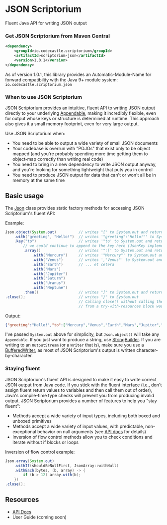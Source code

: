 # JSON Scriptorium
Fluent Java API for writing JSON output

### Get JSON Scriptorium from Maven Central
``` xml
<dependency>
    <groupId>io.codecastle.scriptorium</groupId>
    <artifactId>scriptorium-json</artifactId>
    <version>1.0.1</version>
</dependency>
```

As of version 1.0.1, this library provides an Automatic-Module-Name for forward compatibility 
with the Java 9+ module system: `io.codecastle.scriptorium.json`

### When to use JSON Scriptorium
JSON Scriptorium provides an intuitive, fluent API to writing JSON output directly to your underlying [Appendable](https://docs.oracle.com/javase/8/docs/api/java/lang/Appendable.html), making it incredibly flexible, even for output whose keys or structure is determined at runtime. This approach also gives it a small memory footprint, even for very large output.

Use JSON Scriptorium when:
- You need to be able to output a wide variety of small JSON documents
- Your codebase is overrun with "POJOs" that exist only to be object mapped (and you're probably spending more time getting them to object-map correctly than writing real code)
- You need to bring in a new dependency to write JSON output anyway, and you're looking for something lightweight that puts you in control
- You need to produce JSON output for data that can't or won't all be in memory at the same time

## Basic usage
The [Json](https://scriptorium.codecastle.io/apidocs/scriptorium-json/1.0/io/codecastle/scriptorium/json/Json.html) class
provides static factory methods for accessing JSON Scriptorium's fluent API:

Example:
``` java
Json.object(System.out)          // writes "{" to System.out and returns a new JsonObjectDocument
    .with("greeting", "Hello!")  // writes '"greeting":"Hello!"' to System.out returns the JsonObjectDocument
    .key("to")                   // writes '"to' to System.out and returns a JsonKey<JsonObjectDocument>
        // we could continue to append to the key here (JsonKey implements Appendable)
        .array()                 // writes '":[' to System.out and returns a JsonArrayNode<JsonObjectDocument>
            .with("Mercury")     // writes '"Mercury"' to System.out and returns the JsonArrayNode
            .with("Venus")       // writes ',"Venus"' to System.out and returns the JsonArrayNode
            .with("Earth")       // ... et cetera
            .with("Mars")
            .with("Jupiter")
            .with("Saturn")
            .with("Uranus")
            .with("Neptune")
        .then()                  // writes "]" to System.out and returns the original JsonObjectDocument
.close();                        // writes "}" to System.out
                                 // Calling close() without calling the JsonArrayNode's then() method, e.g.
                                 // from a try-with-resources block would close the array first!
```
Output:
``` json
{"greeting":"Hello!","to":["Mercury","Venus","Earth","Mars","Jupiter","Saturn","Uranus","Neptune"]}
```

I've passed `System.out` above for simplicity, but `Json.object()` will take any `Appendable`. If you just want 
to produce a string, use [StringBuilder](https://docs.oracle.com/javase/8/docs/api/java/lang/StringBuilder.html). 
If you are writing to an `OutputStream` (or a `Writer` that is), make sure you use a 
[BufferedWriter](https://docs.oracle.com/javase/8/docs/api/java/io/BufferedWriter.html), as most of JSON Scriptorium's 
output is written character-by-character.

### Staying fluent
JSON Scriptorium's fluent API is designed to make it easy to write correct JSON output from Java code. If you stick
with the fluent interface (i.e., don't assign fluent return values to variables and then call them out of order),
Java's compile-time type checks will prevent you from producing invalid output. JSON Scriptorium provides a number of
features to help you "stay fluent":
- Methods accept a wide variety of input types, including both boxed and unboxed primitives
- Methods accept a wide variety of input values, with predictable, non-exceptional behavior on null arguments (see
[API docs](https://scriptorium.codecastle.io/apidocs/scriptorium-json/1.0) for details)
- Inversion of flow control methods allow you to check conditions and iterate without if blocks or loops

Inversion of flow control example:
``` java
Json.array(System.out)
    .withIf(shouldBeNullFirst, JsonArray::withNull)
    .withEach(bytes, (b, array) -> {
        if (b > 12) array.with(b);
    })
.close();
```

## Resources
- [API Docs](https://scriptorium.codecastle.io/apidocs/scriptorium-json/1.0)
- User Guide (coming soon)


